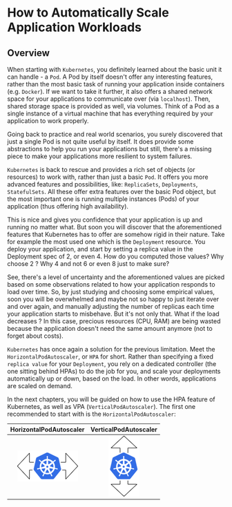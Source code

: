 # How to Automatically Scale Application Workloads

## Overview

When starting with `Kubernetes`, you definitely learned about the basic unit it can handle - a `Pod`. A Pod by itself doesn't offer any interesting features, rather than the most basic task of running your application inside containers (e.g. `Docker`). If we want to take it further, it also offers a shared network space for your applications to communicate over (via `localhost`). Then, shared storage space is provided as well, via volumes. Think of a Pod as a single instance of a virtual machine that has everything required by your application to work properly.

Going back to practice and real world scenarios, you surely discovered that just a single Pod is not quite useful by itself. It does provide some abstractions to help you run your applications but still, there's a missing piece to make your applications more resilient to system failures.

`Kubernetes` is back to rescue and provides a rich set of objects (or resources) to work with, rather than just a basic `Pod`. It offers you more advanced features and possibilities, like: `ReplicaSets`, `Deployments`, `StatefulSets`. All these offer extra features over the basic Pod object, but the most important one is running multiple instances (Pods) of your application (thus offering high availability).

This is nice and gives you confidence that your application is up and running no matter what. But soon you will discover that the aforementioned features that Kubernetes has to offer are somehow rigid in their nature. Take for example the most used one which is the `Deployment` resource. You deploy your application, and start by setting a replica value in the Deployment spec of 2, or even 4. How do you computed those values? Why choose 2 ? Why 4 and not 6 or even 8 just to make sure?

See, there's a level of uncertainty and the aforementioned values are picked based on some observations related to how your application responds to load over time. So, by just studying and choosing some empirical values, soon you will be overwhelmed and maybe not so happy to just iterate over and over again, and manually adjusting the number of replicas each time your application starts to misbehave. But it's not only that. What if the load decreases ? In this case, precious resources (CPU, RAM) are being wasted because the application doesn't need the same amount anymore (not to forget about costs).

`Kubernetes` has once again a solution for the previous limitation. Meet the `HorizontalPodAutoscaler`, or `HPA` for short. Rather than specifying a fixed `replica value` for your `Deployment`, you rely on a dedicated controller (the one sitting behind HPAs) to do the job for you, and scale your deployments automatically up or down, based on the load. In other words, applications are scaled on demand.

In the next chapters, you will be guided on how to use the HPA feature of Kubernetes, as well as VPA (`VerticalPodAutoscaler`). The first one recommended to start with is the `HorizontalPodAutoscaler`:

| HorizontalPodAutoscaler | VerticalPodAutoscaler |
|:-----------------------------------------------------:|:-----------------------------------------------------:|
| [![HPA](assets/images/hpa-logo.png)](hpa.md) | [![VPA](assets/images/vpa-logo.png)](vpa.md) |
